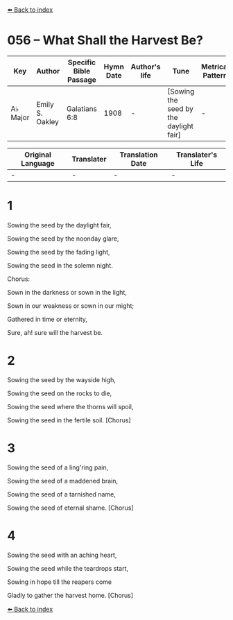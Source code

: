 [⬅️ Back to index](../README.md)

# 056 – What Shall the Harvest Be?

Key | Author   | Specific Bible Passage     |Hymn Date |Author's life |Tune |Metrical Pattern   |Composer/Source
-- | --------- | ---------------------------|----------|--------------|-----|-------------------|-------------  
A♭ Major |Emily S. Oakley |Galatians 6:8 |1908 |- |[Sowing the seed by the daylight fair] |- |F. E. Belden

Original Language | Translater | Translation Date   | Translater's Life  
----------------- | --------- | --------------------|-------------     
\- |- |- |-




# 1

Sowing the seed by the daylight fair,

Sowing the seed by the noonday glare,

Sowing the seed by the fading light,

Sowing the seed in the solemn night.



Chorus:

Sown in the darkness or sown in the light,

Sown in our weakness or sown in our might;

Gathered in time or eternity,

Sure, ah!  sure will the harvest be.



# 2

Sowing the seed by the wayside high,

Sowing the seed on the rocks to die,

Sowing the seed where the thorns will spoil,

Sowing the seed in the fertile soil.  [Chorus]



# 3

Sowing the seed of a ling'ring pain,

Sowing the seed of a maddened brain,

Sowing the seed of a tarnished name,

Sowing the seed of eternal shame.  [Chorus]



# 4

Sowing the seed with an aching heart,

Sowing the seed while the teardrops start,

Sowing in hope till the reapers come

Gladly to gather the harvest home.  [Chorus]



[⬅️ Back to index](../README.md)
